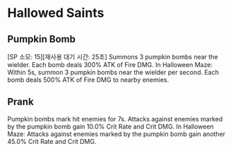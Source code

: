 # Hallowed Saints

## Pumpkin Bomb

[SP 소모: 15][재사용 대기 시간: 25초] Summons 3 pumpkin bombs near the wielder. Each bomb deals 300% ATK of Fire DMG.
In Halloween Maze: Within 5s, summon 3 pumpkin bombs near the wielder per second. Each bomb deals 500% ATK of Fire DMG to nearby enemies.

## Prank

Pumpkin bombs mark hit enemies for 7s. Attacks against enemies marked by the pumpkin bomb gain 10.0% Crit Rate and Crit DMG.
In Halloween Maze: Attacks against enemies marked by the pumpkin bomb gain another 45.0% Crit Rate and Crit DMG.
